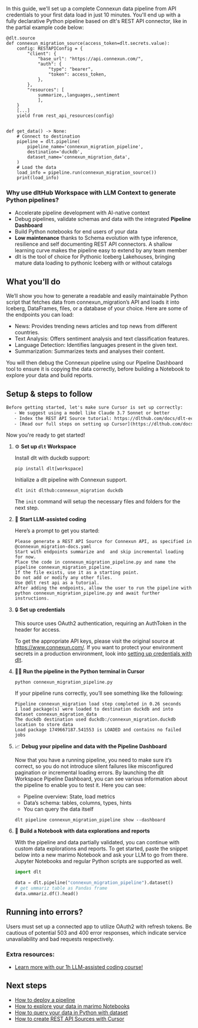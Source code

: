 In this guide, we'll set up a complete Connexun data pipeline from API credentials to your first data load in just 10 minutes. You'll end up with a fully declarative Python pipeline based on dlt's REST API connector, like in the partial example code below:

```python-outcome
@dlt.source
def connexun_migration_source(access_token=dlt.secrets.value):
    config: RESTAPIConfig = {
        "client": {
            "base_url": "https://api.connexun.com/",
            "auth": {
                "type": "bearer",
                "token": access_token,
            },
        },
        "resources": [
            summarize,,languages,,sentiment
            ],
    }
    [...]
    yield from rest_api_resources(config)


def get_data() -> None:
    # Connect to destination
    pipeline = dlt.pipeline(
        pipeline_name='connexun_migration_pipeline',
        destination='duckdb',
        dataset_name='connexun_migration_data', 
    )
    # Load the data
    load_info = pipeline.run(connexun_migration_source())
    print(load_info) 
```

### Why use dltHub Workspace with LLM Context to generate Python pipelines?

- Accelerate pipeline development with AI-native context
- Debug pipelines, validate schemas and data with the integrated **Pipeline Dashboard**
- Build Python notebooks for end users of your data
- **Low maintenance** thanks to Schema evolution with type inference, resilience and self documenting REST API connectors. A shallow learning curve makes the pipeline easy to extend by any team member
- dlt is the tool of choice for Pythonic Iceberg Lakehouses, bringing mature data loading to pythonic Iceberg with or without catalogs

## What you’ll do

We’ll show you how to generate a readable and easily maintainable Python script that fetches data from connexun_migration’s API and loads it into Iceberg, DataFrames, files, or a database of your choice. Here are some of the endpoints you can load:

- News: Provides trending news articles and top news from different countries.
- Text Analysis: Offers sentiment analysis and text classification features.
- Language Detection: Identifies languages present in the given text.
- Summarization: Summarizes texts and analyses their content.

You will then debug the Connexun pipeline using our Pipeline Dashboard tool to ensure it is copying the data correctly, before building a Notebook to explore your data and build reports.

## Setup & steps to follow

```default
Before getting started, let's make sure Cursor is set up correctly:
   - We suggest using a model like Claude 3.7 Sonnet or better
   - Index the REST API Source tutorial: https://dlthub.com/docs/dlt-ecosystem/verified-sources/rest_api/ and add it to context as **@dlt rest api**
   - [Read our full steps on setting up Cursor](https://dlthub.com/docs/dlt-ecosystem/llm-tooling/cursor-restapi#23-configuring-cursor-with-documentation)
```

Now you're ready to get started!

1. ⚙️ **Set up `dlt` Workspace**
    
    Install dlt with duckdb support:
    ```shell
    pip install dlt[workspace]
    ```

    Initialize a dlt pipeline with Connexun support.
    ```shell
    dlt init dlthub:connexun_migration duckdb
    ```

    The `init` command will setup the necessary files and folders for the next step.
    
2. 🤠 **Start LLM-assisted coding**
    
    Here’s a prompt to get you started:
    
    ```prompt
    Please generate a REST API Source for Connexun API, as specified in @connexun_migration-docs.yaml 
    Start with endpoints summarize and  and skip incremental loading for now. 
    Place the code in connexun_migration_pipeline.py and name the pipeline connexun_migration_pipeline. 
    If the file exists, use it as a starting point. 
    Do not add or modify any other files. 
    Use @dlt rest api as a tutorial. 
    After adding the endpoints, allow the user to run the pipeline with python connexun_migration_pipeline.py and await further instructions.
    ```

    
3. 🔒 **Set up credentials** 
    
    This source uses OAuth2 authentication, requiring an AuthToken in the header for access.
    
    To get the appropriate API keys, please visit the original source at https://www.connexun.com/.
    If you want to protect your environment secrets in a production environment, look into [setting up credentials with dlt](https://dlthub.com/docs/walkthroughs/add_credentials).
    
4. 🏃‍♀️ **Run the pipeline in the Python terminal in Cursor**
    
    ```shell
    python connexun_migration_pipeline.py
    ```
    
    If your pipeline runs correctly, you’ll see something like the following:
    
    ```shell
    Pipeline connexun_migration load step completed in 0.26 seconds
    1 load package(s) were loaded to destination duckdb and into dataset connexun_migration_data
    The duckdb destination used duckdb:/connexun_migration.duckdb location to store data
    Load package 1749667187.541553 is LOADED and contains no failed jobs
    ```
    
5. 📈 **Debug your pipeline and data with the Pipeline Dashboard**

    Now that you have a running pipeline, you need to make sure it’s correct, so you do not introduce silent failures like misconfigured pagination or incremental loading errors. By launching the dlt Workspace Pipeline Dashboard, you can see various information about the pipeline to enable you to test it. Here you can see:
    - Pipeline overview: State, load metrics
    - Data’s schema: tables, columns, types, hints
    - You can query the data itself
    
    ```shell
    dlt pipeline connexun_migration_pipeline show --dashboard
    ```
    
6. 🐍 **Build a Notebook with data explorations and reports**

    With the pipeline and data partially validated, you can continue with custom data explorations and reports. To get started, paste the snippet below into a new marimo Notebook and ask your LLM to go from there. Jupyter Notebooks and regular Python scripts are supported as well.

    
    ```python
    import dlt

   data = dlt.pipeline("connexun_migration_pipeline").dataset()
   # get ummariz table as Pandas frame
   data.ummariz.df().head()
    ```

## Running into errors?

Users must set up a connected app to utilize OAuth2 with refresh tokens. Be cautious of potential 503 and 400 error responses, which indicate service unavailability and bad requests respectively.

### Extra resources:

- [Learn more with our 1h LLM-assisted coding course!](https://www.youtube.com/watch?v=GGid70rnJuM)

## Next steps

- [How to deploy a pipeline](https://dlthub.com/docs/walkthroughs/deploy-a-pipeline)
- [How to explore your data in marimo Notebooks](https://dlthub.com/docs/general-usage/dataset-access/marimo)
- [How to query your data in Python with dataset](https://dlthub.com/docs/general-usage/dataset-access/dataset)
- [How to create REST API Sources with Cursor](https://dlthub.com/docs/dlt-ecosystem/llm-tooling/cursor-restapi)